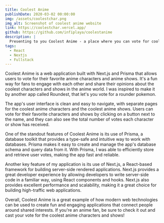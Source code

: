 ```yaml
---
title: Coolest Anime
publishDate: 2020-03-02 00:00:00
img: /assets/coolestchar.png
img_alt: Screenshot of coolest anime website
link: https://coolestchar.vercel.app/
github: https://github.com/infiplaya/coolestanime
description: |
  Presenting to you Coolest Anime - a place where you can vote for coolest animes and characters. Inspired by roundest.
tags:
  - React
  - Nextjs
  - Fullstack
---
```


Coolest Anime is a web application built with Next.js and Prisma that allows users to vote for their favorite anime characters and anime shows. It's a fun way for fans to engage with each other and share their opinions about the coolest characters and shows in the anime world. I was inspired to make it by another app called Roundest, that let's you vote for a rounder pokemon.

The app's user interface is clean and easy to navigate, with separate pages for the coolest anime characters and the coolest anime shows. Users can vote for their favorite characters and shows by clicking on a button next to the name, and they can also see the total number of votes each character or show has received.

One of the standout features of Coolest Anime is its use of Prisma, a database toolkit that provides a type-safe and intuitive way to work with databases. Prisma makes it easy to create and manage the app's database schema and query data from it. With Prisma, I was able to efficiently store and retrieve user votes, making the app fast and reliable.

Another key feature of my application is its use of Next.js, a React-based framework for building server-side rendered applications. Next.js provides a great developer experience by allowing developers to write server-side code in a familiar way, using React components and hooks. Next.js also provides excellent performance and scalability, making it a great choice for building high-traffic web applications.

Overall, Coolest Anime is a great example of how modern web technologies can be used to create fun and engaging applications that connect people around shared interests. If you're an anime fan, be sure to check it out and cast your vote for the coolest anime characters and shows!
